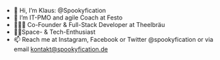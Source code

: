 
- 👋 Hi, I’m Klaus: @Spookyfication
- 👀 I’m IT-PMO and agile Coach at Festo 
- 👨‍💻🍺 Co-Founder & Full-Stack Developer at Theelbräu 
- 🚀🔭Space- & Tech-Enthusiast
- 📫 Reach me at Instagram, Facebook or Twitter @spookyfication or via email kontakt@spookyfication.de
